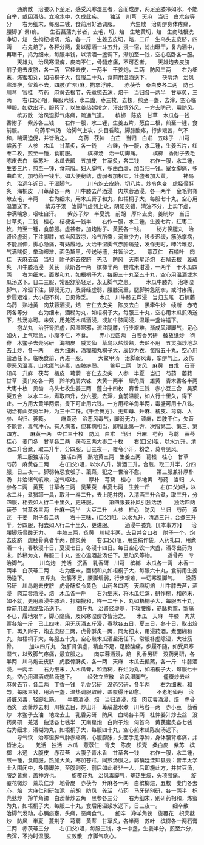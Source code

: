 <!-- { "loadSidebar": true } -->
　　通痹散　治腰以下至足，感受风寒湿三者，合而成痹，两足至膝冷如冰，不能自举，或因酒热，立冷水中，久成此疾。　　独活　川芎　天麻　当归　白朮各等分　　右为细末，每服二钱，食前用好酒调服。
　　六生散　治周痹身体疼痛，腰脚(疒帬)痹。　　生石菖蒲九节者，去毛，切，焙　生地黄切，焙　生商陆根洗净切，焙　生枸杞根切，焙，各一斤　生姜去皮切，焙，二斤　生乌头去皮脐，四两　　右先焙了，各秤分两，复以醇酒一斗五升，浸一宿，滤出曝干，复内酒中，再曝干，捣为细末，每服半钱，以清酒一盏调下，渐加至一钱，空心临卧各一服。
　　天雄丸　治风寒湿痹，皮肉不仁，骨髓疼痛，不可忍者。　　天雄炮去皮脐　附子炮去皮脐，各一两　官桂去皮，一两半　干姜炮，二两　防风三两　　右为细末，炼蜜和丸，如梧桐子大，每服二十丸，食前用温酒送下。
　　茯苓汤　治风寒湿痹，留着不去，四肢(疒帬)麻，拘挛浮肿。　　赤茯苓　桑白皮各二两　防己　川芎　官桂　芍药　麻黄去根节，先煮掠去沫，焙干　当归各一两半　甘草炙，三两　　右(口父)咀，每服六钱，水二盏，枣三枚，去核，煎至一盏，去滓，空心临睡服。如欲出汗，服药了，以生姜热粥投之，汗出慎外风。一方去防己，用防风。
　　槟苏散　治风湿脚气疼痛，疏通气道。　　槟榔　陈皮　甘草　木瓜各一钱　香附子　紫苏各三钱　　右作一服，水二锺，生姜五片，葱白二根，煎至一锺，食前服。
　　乌药平气汤　治脚气上攻，头目昏眩，脚膝酸疼，行步艰苦，气不和，喘满迫促，并皆治之。　　乌药　茯神　白芷　当归　白朮　五味子　川芎　紫苏子　人参　木瓜　甘草炙，各一钱　　右銼，作一服，水二锺，生姜五片，红枣二枚，煎至一锺，食前服。
　　槟榔汤　治一切脚痛。
　　槟榔　香附子去毛　陈皮去白　紫苏叶　木瓜去瓤　五加皮　甘草炙，各二钱　　右作一服，水二锺，生姜三片，煎至一锺，食前服。妇人脚气，多由血虚，加当归一钱。室女脚痛，多由血实，加芍药一钱半。如大便秘结，虚弱者加枳实，壮盛者加大黄。
　　神乌丸　治远年近日，干湿脚气。
　　川乌炮去皮脐，切八片，炒令色变　虎胫骨酥炙　海桐皮　川萆薢各一两　川牛膝去芦酒浸　肉苁蓉酒浸，各一两半　金毛狗脊燎去毛，半两　　右为细末，用木瓜膏子和丸，如梧桐子大，每服七十丸，空心用温酒送下。
　　紫苏子汤　治脚气虚弱上攻，阴阳交错，清浊不分，上实下虚，中满喘急，呕吐自汗。　　紫苏子炒　半夏洗　前胡　厚朴去皮，姜制炒　当归　甘草炙，二钱　桂心　桔梗各一钱半　　右作一服，水二锺，生姜七片，红枣二枚，煎至一锺，食前服。虚甚者，加炮附子、黄芪各一钱。
　　秘方换腿丸　治肾经虚弱，下注脚膝，或当风取凉，冷气所乘，沉重少力，移步迟缓，筋脉挛病，不能屈伸，脚心隐痛，有妨履地，大治干湿脚气赤肿痛楚，发作无时，呻吟难忍，气满喘促，举动艰难，面色黧黑，传送秘濇，并皆治之。　　薏苡仁　石楠叶　肉桂　天麻去苗　当归　附子炮去皮脐　羌活　防风　天南星汤炮　石斛去根　萆薢炙　川牛膝酒浸　黄芪　续断各一两　槟榔半两　苍朮米泔浸，一两半　干木瓜四两　　右为细末，面糊和丸，如梧桐子大，每服三十丸至五十丸，空心用温酒或木瓜汤送下。日二三服，常服舒筋轻足，永无脚气之患。
　　木瓜牛膝丸　治寒湿脚气，冷湿下注，脚弱无力，及肾经虚弱，腰膝沉重，腿脚肿急筋挛，或时疼痛，步履艰难，大小便不利，日见倦乏。　　木瓜　川牛膝去芦浸　当归去尾　石楠藤　乌药　熟地黄　肉苁蓉酒浸，焙　杏仁去皮尖　陈皮去白　黑牵牛炒　续断　赤芍药各等分　　右为细末，酒糊为丸，如梧桐子大，每服三十丸，空心用木瓜煎汤送下，盐汤亦可。未效，用羌活木瓜酒浸，或加牛膝同浸，温暖一盏许送下。
　　抱龙丸　治肝肾脏虚，风湿寒邪，流注腿膝，行步艰难，渐成风湿脚气，足心如火，上气喘急，小腹不仁，不食。　　赤小豆四两　白胶香另研　破故纸炒　狗脊　木鳖子去壳另研　海桐皮　威灵仙　草乌以盐炒熟，去盐不用　五灵脂炒地龙去土炒，各一两　　右为细末，酒糊和丸桐子大，辰砂为衣，每服五十丸，空心用盐酒任下。临晚食前，再进一服。
　　大鳖甲汤　治脚弱风毒，挛痹气上，及伤寒恶风温毒，山水瘴气热毒，四肢痹弱。　　鳖甲二两　防风　麻黄　白朮　石膏　知母　升麻　茯苓　橘皮　芎藭　杏仁去皮尖　人参　半夏　当归　芍药　萎蕤　甘草　麦门冬各一两　羚羊角屑六铢　大黄一两半　犀角屑　雄黄　青木香各半两　大枣十枚　贝齿　乌头七枚生姜三两　薤白十四枚　麝香三铢　赤小豆三合　吴茱萸五合　以水二斗，煮取四升，分六服，去滓，食前温服，如人行十里久，得下止。一方用大黄半两煨，畏下可止用六铢。一方用羚羊角半两，毒盛可用十八铢。胡洽有山茱萸半升，为三十二铢。《千金翼方》、无知母、升麻、橘皮、芎藭、人参、当归、萎蕤。
　　麻黄汤　治恶风毒气，脚弱无力，顽痹，四肢不仁，失音不能言，毒气冲心。有人病者，但其病相当，即服此第一方，次服第二、第三、第四方。　　麻黄一两　杏仁三十枚　防风　白朮　当归　升麻　芍药　芎藭　黄芩　桂心　麦门冬　甘草各二两　茯苓三两大枣二十枚　　右(口父)咀，以水九升，清酒二升合煮，取二升半，分四服，日三夜一，覆令小汗，粉之，莫令见风。
　　第二服独活汤
　　独活四两　熟地黄三两　生姜五两　葛根　桂心　甘草　芍药　麻黄各二两　　右(口父)咀，以水八升，清酒二升，合煎，取二升半，分四服，日三夜一。脚弱特忌食瓠子、蕺菜，犯之一世治不愈。
　　第三服兼补厚朴汤　并治诸气咳嗽，逆气呕吐。　　厚朴　芎藭　桂心　熟地黄　芍药　当归　人参各二两　黄芪　甘草各三两　吴茱萸　半夏七两　生姜一斤　　右(口父)咀，以水二斗，煮猪蹄一具，取汁一斗二升，去上肥并肉，入清酒三升合煮，取三升，分四服，相去如人行二十里久，更进服。
　　第四服兼补风引独活汤
　　独活四两　茯苓　甘草各三两　升麻一两半　大豆二升　人参　桂心　防风　当归　芍药　黄芪　干姜　附子各二两　　右十三味，(口父)咀，以水九升，清酒三升，合煮三升半，分四服，相去如人行二十里久，更进服。
　　酒浸牛膝丸 【《本事方》】 　治腰脚筋骨酸无力。　　牛膝三两，炙黄　川椒半两，去目并合口者　附子一个，炮去皮脐　虎胫骨真者半两，酢炙黄　　右(口父)咀，用生绢作袋，入药扎口，用煮酒一斗，春秋浸十日，夏浸七日，冬浸十四日。每日空心饮一大盏，酒尽出药为末，酢糊为丸，每服二十丸，空心温酒盐汤任下。忌动风等物。
　　透骨丹　专治脚气。
　　川乌炮　羌活　沉香　乳香研　川芎　槟榔　木瓜各一两　木香一两半　白茯苓二两　　右为细末，面糊和丸如梧桐子大，每服六十丸，食前用生姜汤送下。
　　五斤丸　治筋不足，腰脚缓弱，行步艰难，一切寒湿脚气。　　没药另研　川乌炮去皮脐　虎骨酥炙令黄色　山药各四两　天麻切焙　川牛膝去芦，酒浸　肉苁蓉酒浸，焙　木瓜各一斤　　右为细末，将木瓜烂蒸，研作糊，和药末，如不就，更用原浸牛膝酒，打糊搜和，杵一二千下，丸如梧桐子大，每服五十丸，食前用温酒或盐汤送下。
　　四斤丸　治肾经虚寒，下攻腰脚，筋脉拘挛，掣痛不已，履地艰辛，脚心隐痛，及风寒湿痹亦皆治之。　　木瓜　天麻　牛膝　肉苁蓉各焙一斤　已上四味，用无灰酒五斤浸，春秋各五日，夏三日，冬十日，取出焙干，再入附子，炮去皮脐二两，虎骨酥炙一两，同为细末，用浸药酒，煮面糊和丸，如梧桐子大，每服五十丸，空心煎木瓜酒盐汤任下。常服补虚除湿，大壮筋骨。
　　加味四斤丸　治肝肾俱虚，精血不足，足膝酸痛，步履不随，如受风寒湿气，以致脚气疼痛，最宜服之。　　肉苁蓉酒浸，焙　乳香另研　没药另研，各半两　川乌炮去皮脐　虎胫骨酥炙，各一两　天麻　木瓜去瓤蒸，各一斤　牛膝酒浸，一两半　　右为细末，入木瓜膏，和酒糊，杵烂为丸，如梧桐子大，每服七十丸，空心用温酒或盐汤送下。
　　经效立应散　治风湿脚气。
　　僵蚕炒去丝　麻黄去节，各二两　丁香一钱　乳香另研　没药另研，各半两　　右为细末，和匀，每服三钱，用酒一盏，温热调服取醉，盖覆得汗即愈。
　　不老地仙丹　治肾脏风毒，轻脚壮筋。　　牛膝酒浸，焙　当归酒浸，焙　肉苁蓉酒浸，焙　虎骨酒炙　蒺藜炒去刺　川椒去目，炒出汗　萆薢盐水煮　川芎各一两　赤小豆　茴香炒　木鳖子去油　地龙去土　乳香另研　防风　血竭各半两　杜仲姜汁炒去丝　没药另研　羌活　独活各七钱半　天南星炮　白附子炮　何首乌　黄芪蜜炙各七钱　　右为细末，酒糊为丸，如梧桐子大，每服四十丸，空心煎木瓜陈皮汤送下。
　　导气饮　治寒湿脚气肿赤疼痛，心腹膨胀，头面手足浮肿，身体腰背疼痛，并皆治之。　　羌活　独活　木瓜　薏苡仁　青皮　陈皮　枳壳　桑白皮　紫苏　槟榔　木通　大腹皮　赤茯苓　大腹子青木香　甘草各一钱　　右作一服，水二锺，煎一锺，食前服。热加大黄，寒加苍朮，同煎汤服之。郭镇廷洼知县云：昔年太学士入围闭中，多患脚肿，至腹则死，前后如此者非一人，后即施此方，并甘豆汤，服之皆愈，盖神方也。
　　旋覆花丸　治风毒脚气，壅热生痰，头项强痛。　　旋覆花微炒　薏苡仁炒　地骨皮　赤茯苓　升麻各一两　白槟榔煨，五枚　麦门冬去心，焙　大麻仁别研如泥　前胡　防风　羌活　芍药　马牙硝别研，各一两半　枳壳麸炒　羚羊角镑　白蒺藜炒去角　黑参各三分　　右为细末，别研药相和，炼蜜为丸，如梧桐子大，每服二十丸，食后用温浆水送下，日三夜一。
　　细辛散　治脚气发动，心膈痰壅，头痛，恶闻食气。　　细辛　羚羊角镑　旋覆花　枳壳麸炒　防风　半夏　蔓荆子　芎藭　黄芩　甘草炙，各半两　苏叶　槟榔各一两石膏二两　赤茯苓三分　　右(口父)咀，每服三钱，水一中盏，生姜半分，煎至六分，去滓，不拘时温服。
　　立效散　疗脚气攻心。
